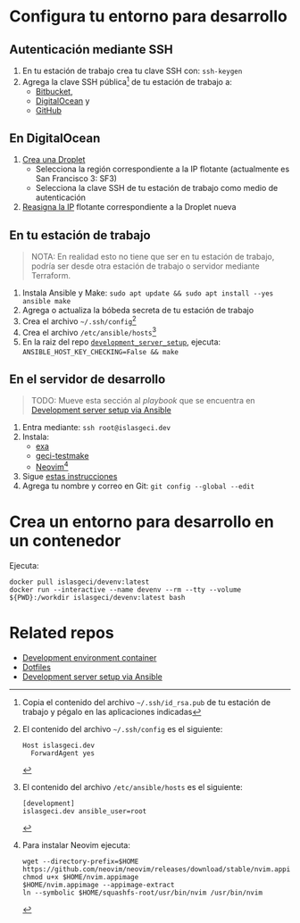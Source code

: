 # Configura tu entorno para desarrollo

## Autenticación mediante SSH

1. En tu estación de trabajo crea tu clave SSH con: `ssh-keygen`
1. Agrega la clave SSH pública[^ssh_pub] de tu estación de trabajo a:
    - [Bitbucket](https://bitbucket.org/account/settings/ssh-keys/),
    - [DigitalOcean](https://cloud.digitalocean.com/account/security) y
    - [GitHub](https://github.com/settings/keys/)

[^ssh_pub]: Copia el contenido del archivo `~/.ssh/id_rsa.pub` de tu estación de trabajo y pégalo en las aplicaciones indicadas

## En DigitalOcean

1. [Crea una Droplet](https://cloud.digitalocean.com/droplets/new)
    - Selecciona la región correspondiente a la IP flotante (actualmente es San Francisco 3: SF3)
    - Selecciona la clave SSH de tu estación de trabajo como medio de autenticación
1. [Reasigna la IP](https://cloud.digitalocean.com/networking/floating_ips) flotante correspondiente a la Droplet nueva

## En tu estación de trabajo

> NOTA: En realidad esto no tiene que ser en tu estación de trabajo, podría ser desde otra estación de trabajo o servidor mediante Terraform.

1. Instala Ansible y Make: `sudo apt update && sudo apt install --yes ansible make`
1. Agrega o actualiza la bóbeda secreta de tu estación de trabajo
1. Crea el archivo `~/.ssh/config`[^ssh_config]
1. Crea el archivo `/etc/ansible/hosts`[^ansible_hosts]
1. En la raiz del repo [`development_server_setup`](https://github.com/IslasGECI/development_server_setup), ejecuta: `ANSIBLE_HOST_KEY_CHECKING=False && make`

[^ssh_config]: El contenido del archivo `~/.ssh/config` es el siguiente:
    ```
    Host islasgeci.dev
      ForwardAgent yes
    ```

[^ansible_hosts]: El contenido del archivo `/etc/ansible/hosts` es el siguiente:
    ```
    [development]
    islasgeci.dev ansible_user=root
    ```

## En el servidor de desarrollo

> TODO: Mueve esta sección al _playbook_ que se encuentra en [Development server setup via Ansible](https://github.com/IslasGECI/development_server_setup)

1. Entra mediante: `ssh root@islasgeci.dev`
1. Instala:
    - [exa](https://github.com/ogham/exa)
    - [geci-testmake](https://github.com/IslasGECI/testmake)
    - [Neovim](https://github.com/neovim/neovim/releases/tag/stable)[^install_neovim]
1. Sigue [estas instrucciones](https://github.com/devarops/dotfiles/blob/develop/README.md)
1. Agrega tu nombre y correo en Git: `git config --global --edit`

[^install_neovim]: Para instalar Neovim ejecuta:
    ```shell
    wget --directory-prefix=$HOME https://github.com/neovim/neovim/releases/download/stable/nvim.appimage
    chmod u+x $HOME/nvim.appimage
    $HOME/nvim.appimage --appimage-extract
    ln --symbolic $HOME/squashfs-root/usr/bin/nvim /usr/bin/nvim 
    ```

# Crea un entorno para desarrollo en un contenedor

Ejecuta:

```shell
docker pull islasgeci/devenv:latest
docker run --interactive --name devenv --rm --tty --volume ${PWD}:/workdir islasgeci/devenv:latest bash
```

# Related repos

- [Development environment container](https://github.com/devarops/devenv)
- [Dotfiles](https://github.com/devarops/dotfiles)
- [Development server setup via Ansible](https://github.com/IslasGECI/development_server_setup)
